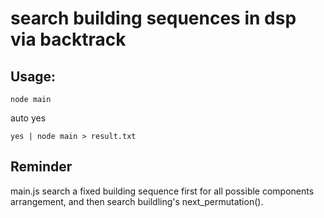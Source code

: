 # search building sequences in dsp via backtrack

## Usage:
```
node main
```
auto yes
```
yes | node main > result.txt
```

## Reminder
main.js search a fixed building sequence first for all possible components arrangement, and then search buildling's next_permutation().
